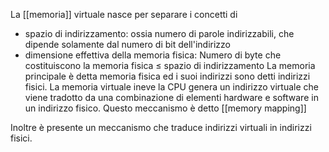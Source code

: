 La [[memoria]] virtuale nasce per separare i concetti di 
- spazio di indirizzamento: ossia numero di parole indirizzabili, che dipende solamente dal numero di bit dell'indirizzo
- dimensione effettiva della memoria fisica: Numero di byte che costituiscono la memoria fisica $\leq$ spazio di indirizzamento
La memoria principale è detta memoria fisica ed i suoi indirizzi sono detti indirizzi fisici. La memoria virtuale ineve la CPU genera un indirizzo virtuale che viene tradotto da una combinazione di elementi hardware e software in un indirizzo fisico. Questo meccanismo è detto [[memory mapping]]

Inoltre è presente un meccanismo che traduce indirizzi virtuali in indirizzi fisici.